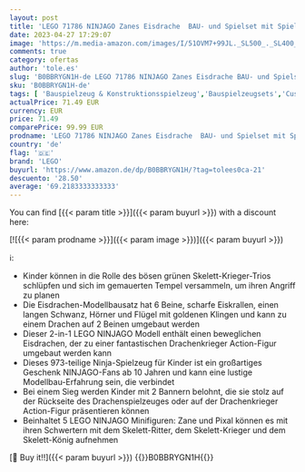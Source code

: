 ```yaml
---
layout: post
title: 'LEGO 71786 NINJAGO Zanes Eisdrache  BAU- und Spielset mit Spielzeugdrachen und 6 Minifiguren  Konstruktionsspielzeug  Geschenk für Kinder ab 10 Jahren'
date: 2023-04-27 17:29:07
image: 'https://m.media-amazon.com/images/I/51OVM7+99JL._SL500_._SL400_.jpg'
comments: true
category: ofertas
author: 'tole.es'
slug: 'B0BBRYGN1H-de LEGO 71786 NINJAGO Zanes Eisdrache BAU- und Spielset mit...'
sku: 'B0BBRYGN1H-de'
tags: [ 'Bauspielzeug & Konstruktionsspielzeug','Bauspielzeugsets','Custom Stores','LEGO','Self Service','Spielzeug','lego','🇩🇪', ]
actualPrice: 71.49 EUR
currency: EUR
price: 71.49
comparePrice: 99.99 EUR
prodname: 'LEGO 71786 NINJAGO Zanes Eisdrache  BAU- und Spielset mit Spielzeugdrachen und 6 Minifiguren  Konstruktionsspielzeug  Geschenk für Kinder ab 10 Jahren'
country: 'de'
flag: '🇩🇪'
brand: 'LEGO'
buyurl: 'https://www.amazon.de/dp/B0BBRYGN1H/?tag=tolees0ca-21'
descuento: '28.50'
average: '69.2183333333333'
---
```


You can find [{{< param title >}}]({{< param buyurl >}}) with a discount here:

[![{{< param prodname >}}]({{< param image >}})]({{< param buyurl >}})

ℹ️:

- Kinder können in die Rolle des bösen grünen Skelett-Krieger-Trios schlüpfen und sich im gemauerten Tempel versammeln, um ihren Angriff zu planen
- Die Eisdrachen-Modellbausatz hat 6 Beine, scharfe Eiskrallen, einen langen Schwanz, Hörner und Flügel mit goldenen Klingen und kann zu einem Drachen auf 2 Beinen umgebaut werden
- Dieser 2-in-1 LEGO NINJAGO Modell enthält einen beweglichen Eisdrachen, der zu einer fantastischen Drachenkrieger Action-Figur umgebaut werden kann
- Dieses 973-teilige Ninja-Spielzeug für Kinder ist ein großartiges Geschenk NINJAGO-Fans ab 10 Jahren und kann eine lustige Modellbau-Erfahrung sein, die verbindet
- Bei einem Sieg werden Kinder mit 2 Bannern belohnt, die sie stolz auf der Rückseite des Drachenspielzeuges oder auf der Drachenkrieger Action-Figur präsentieren können
- Beinhaltet 5 LEGO NINJAGO Minifiguren: Zane und Pixal können es mit ihren Schwertern mit dem Skelett-Ritter, dem Skelett-Krieger und dem Skelett-König aufnehmen

[🛒 Buy it!!]({{< param buyurl >}})
{{<world>}}B0BBRYGN1H{{</world>}}
